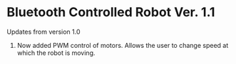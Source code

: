 # Bluetooth Controlled Robot Ver. 1.1
Updates from version 1.0
1. Now added PWM control of motors. Allows the user to change speed at which the robot is moving.
